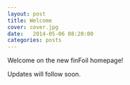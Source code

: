 ```yaml
---
layout: post
title: Welcome
cover: cover.jpg
date:   2014-05-06 08:20:00
categories: posts
---
```


Welcome on the new finFoil homepage!

Updates will follow soon.
